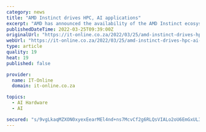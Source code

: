 ```yaml
---
category: news
title: "AMD Instinct drives HPC, AI applications"
excerpt: "AMD has announced the availability of the AMD Instinct ecosystem with expanded system support from partners including ASUS, Dell Technologies, Gigabyte, HPE, Lenovo and Supermicro; the new AMD Instinct MI210 accelerator;"
publishedDateTime: 2022-03-25T09:39:00Z
originalUrl: "https://it-online.co.za/2022/03/25/amd-instinct-drives-hpc-ai-applications/"
webUrl: "https://it-online.co.za/2022/03/25/amd-instinct-drives-hpc-ai-applications/"
type: article
quality: 19
heat: 19
published: false

provider:
  name: IT-Online
  domain: it-online.co.za

topics:
  - AI Hardware
  - AI

secured: "s/9vgLkaqMZXON0xyexEearMEl4nd+ns7McvCf2g6RLQsVIALo2oU6EmGxUL3iPRiI3a0Fr8/Un6pAWIpy1sXG9vpoHcbitWYeOHVuXZ4/FSp5+Aw2y/At5sJ+C8L4NhNS5qxEor+1ujEsnnHMIBeJMM4nNCQJRjr/KtThJbjnZsr4lXR+oTCIvOo5osVwFg28wyZhkIt+useH4TIxkyVKVfQvYd5yPGeyj26+bVDmll8jOQgff0ZdFgs9Eot8BVGbQQzT29j0avSldgFdaref8i4SFAC5kFQ+7wofdrMRRi8Q23Od73i/gxPYle5wkdl7mHNpihbZrLjINHXjAk1rA3UYCzD2xitOZZ0wSNwFg=;VGyQ4vGSIvvJ0sAO3eGR2Q=="
---
```


